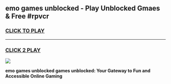 
## emo games unblocked - Play Unblocked Gmaes & Free #rpvcr
<h3>
<a href="https://news.freeplayer.one?title=emo_games_unblocked&ref=24F">CLICK TO PLAY</a></h3>
<hr>

<h3>
<a href="https://news.freeplayer.one?title=emo_games_unblocked&ref=24F">CLICK 2 PLAY</a>
  
</h3>

<a href="https://news.freeplayer.one?title=emo_games_unblocked&ref=24F/"><img src="https://clearcache.store/games.png"></a>


**emo games unblocked games unblocked: Your Gateway to Fun and Accessible Online Gaming**
